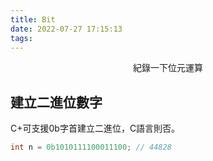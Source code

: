 ```yaml
---
title: Bit
date: 2022-07-27 17:15:13
tags:
---
```


<center> 紀錄一下位元運算 </center>

<h2> 建立二進位數字 </h2>
C+可支援0b字首建立二進位，C語言則否。

```C
int n = 0b1010111100011100; // 44828
```



